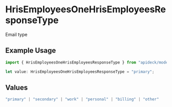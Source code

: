 # HrisEmployeesOneHrisEmployeesResponseType

Email type

## Example Usage

```typescript
import { HrisEmployeesOneHrisEmployeesResponseType } from "apideck/models/operations";

let value: HrisEmployeesOneHrisEmployeesResponseType = "primary";
```

## Values

```typescript
"primary" | "secondary" | "work" | "personal" | "billing" | "other"
```